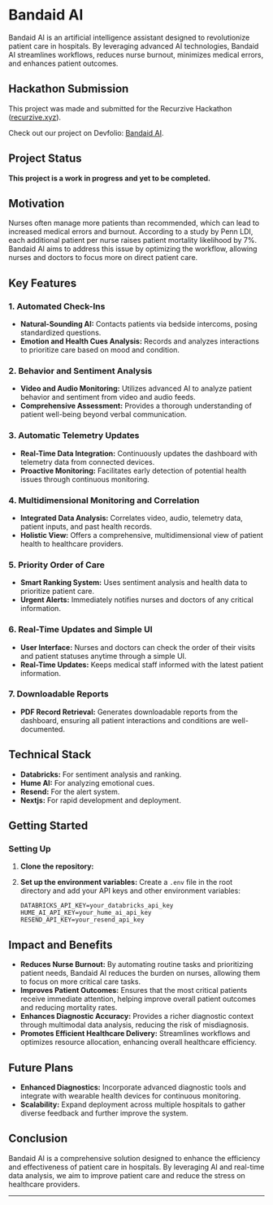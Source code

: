 # Bandaid AI

Bandaid AI is an artificial intelligence assistant designed to revolutionize patient care in hospitals. By leveraging advanced AI technologies, Bandaid AI streamlines workflows, reduces nurse burnout, minimizes medical errors, and enhances patient outcomes.

## **Hackathon Submission**

This project was made and submitted for the Recurzive Hackathon ([recurzive.xyz](https://recurzive.xyz)).

Check out our project on Devfolio: [Bandaid AI](https://devfolio.co/projects/bandaid-ai-f4d6).

## **Project Status**

**This project is a work in progress and yet to be completed.**

## Motivation

Nurses often manage more patients than recommended, which can lead to increased medical errors and burnout. According to a study by Penn LDI, each additional patient per nurse raises patient mortality likelihood by 7%. Bandaid AI aims to address this issue by optimizing the workflow, allowing nurses and doctors to focus more on direct patient care.

## Key Features

### 1. Automated Check-Ins
- **Natural-Sounding AI:** Contacts patients via bedside intercoms, posing standardized questions.
- **Emotion and Health Cues Analysis:** Records and analyzes interactions to prioritize care based on mood and condition.

### 2. Behavior and Sentiment Analysis
- **Video and Audio Monitoring:** Utilizes advanced AI to analyze patient behavior and sentiment from video and audio feeds.
- **Comprehensive Assessment:** Provides a thorough understanding of patient well-being beyond verbal communication.

### 3. Automatic Telemetry Updates
- **Real-Time Data Integration:** Continuously updates the dashboard with telemetry data from connected devices.
- **Proactive Monitoring:** Facilitates early detection of potential health issues through continuous monitoring.

### 4. Multidimensional Monitoring and Correlation
- **Integrated Data Analysis:** Correlates video, audio, telemetry data, patient inputs, and past health records.
- **Holistic View:** Offers a comprehensive, multidimensional view of patient health to healthcare providers.

### 5. Priority Order of Care
- **Smart Ranking System:** Uses sentiment analysis and health data to prioritize patient care.
- **Urgent Alerts:** Immediately notifies nurses and doctors of any critical information.

### 6. Real-Time Updates and Simple UI
- **User Interface:** Nurses and doctors can check the order of their visits and patient statuses anytime through a simple UI.
- **Real-Time Updates:** Keeps medical staff informed with the latest patient information.

### 7. Downloadable Reports
- **PDF Record Retrieval:** Generates downloadable reports from the dashboard, ensuring all patient interactions and conditions are well-documented.

## Technical Stack

- **Databricks:** For sentiment analysis and ranking.
- **Hume AI:** For analyzing emotional cues.
- **Resend:** For the alert system.
- **Nextjs:** For rapid development and deployment.

## Getting Started

### Setting Up
1. **Clone the repository:**
    
2. **Set up the environment variables:**
    Create a `.env` file in the root directory and add your API keys and other environment variables:
    ```env
    DATABRICKS_API_KEY=your_databricks_api_key
    HUME_AI_API_KEY=your_hume_ai_api_key
    RESEND_API_KEY=your_resend_api_key
    ```

## Impact and Benefits

- **Reduces Nurse Burnout:** By automating routine tasks and prioritizing patient needs, Bandaid AI reduces the burden on nurses, allowing them to focus on more critical care tasks.
- **Improves Patient Outcomes:** Ensures that the most critical patients receive immediate attention, helping improve overall patient outcomes and reducing mortality rates.
- **Enhances Diagnostic Accuracy:** Provides a richer diagnostic context through multimodal data analysis, reducing the risk of misdiagnosis.
- **Promotes Efficient Healthcare Delivery:** Streamlines workflows and optimizes resource allocation, enhancing overall healthcare efficiency.

## Future Plans

- **Enhanced Diagnostics:** Incorporate advanced diagnostic tools and integrate with wearable health devices for continuous monitoring.
- **Scalability:** Expand deployment across multiple hospitals to gather diverse feedback and further improve the system.

## Conclusion

Bandaid AI is a comprehensive solution designed to enhance the efficiency and effectiveness of patient care in hospitals. By leveraging AI and real-time data analysis, we aim to improve patient care and reduce the stress on healthcare providers.



---


